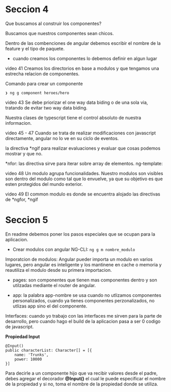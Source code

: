 # Seccion 4
Que buscamos al construir los componentes?

Buscamos que nuestros componentes sean chicos.


Dentro de las combenciones de angular debemos escribir el nombre de la feature y el tipo de paquete.

- cuando creamos los componentes lo debemos definir en algun lugar

video 41
Creamos los directorios en base a modulos y que tengamos una estrecha relacion de componentes.

Comando para crear un componente
```
❯ ng g component heroes/hero
```

video 43
Se debe priorizar el one way data biding o de una sola via, tratando de evitar two way data biding.

Nuestra clases de typescript tiene el control absoluto de nuestra informacion.


video 45 - 47
Cuando se trata de realizar modificaciones con javascript directamente, angular no lo ve en su ciclo de eventos.

la directiva *ngif para realizar evaluaciones y evaluar que cosas podemos mostrar y que no.

*nfor: las directiva sirve para iterar sobre array de elementos.
ng-template: 

video 48
Un modulo agrupa funcionalidades. Nuestro modulos son visibles son dentro del modulo como tal que lo envuelve, ya que su objetivo es que esten protegidos del mundo exterior.

video 49
El common modulo es donde se encuentra alojado las directivas de *ngfor, *ngif

# Seccion 5

En readme debemos poner los pasos especiales que se ocupan para la aplicacion.

- Crear modulos con angular NG-CLI: `ng g m nombre_modulo`

Imporatcion de modulos: Angular pueder importa un modulo 
en varios lugares, pero angular es inteligente y los mantinene en cache o memoria y reautiliza el modulo desde su primera importacion.

- pages: son componentes que tienen mas componentes dentro y son utilzadas mediante el router de angular. 

- app: la palabra app-nombre se usa cuando no utlizamos componentes personalizados, cuando ya tienes componentes perzonalizados, no utlizas app sino el del componente.

Interfaces: cuando yo trabajo con las interfaces me sirven para la parte de desarrollo, pero cuando hago el build de la aplicacion pasa a ser 0 codigo de javascript. 

**Propiedad Input**
```
@Input()
public characterList: Character[] = [{
    name: 'Trunks',
    power: 10000
}]
```

Para decirle a un componente hijo que va recibir valores desde el padre, debes agregar el decorador **@Input()** el cual le puede especificar el nombre de la propiedad y si no, toma el nombre de la propiedad donde se utiliza. 
